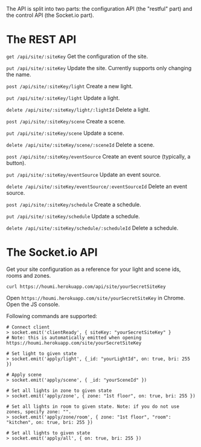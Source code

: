 The API is split into two parts: the configuration API (the "restful" part) and the control API (the Socket.io part).

# The REST API

`get /api/site/:siteKey` Get the configuration of the site.

`put /api/site/:siteKey` Update the site. Currently supports only changing the name.

`post /api/site/:siteKey/light` Create a new light.

`put /api/site/:siteKey/light` Update a light.

`delete /api/site/:siteKey/light/:lightId` Delete a light.

`post /api/site/:siteKey/scene` Create a scene.

`put /api/site/:siteKey/scene` Update a scene.

`delete /api/site/:siteKey/scene/:sceneId` Delete a scene.

`post /api/site/:siteKey/eventSource` Create an event source (typically, a button).

`put /api/site/:siteKey/eventSource` Update an event source.

`delete /api/site/:siteKey/eventSource/:eventSourceId` Delete an event source.

`post /api/site/:siteKey/schedule` Create a schedule.

`put /api/site/:siteKey/schedule` Update a schedule.

`delete /api/site/:siteKey/schedule/:scheduleId` Delete a schedule.

# The Socket.io API

Get your site configuration as a reference for your light and scene ids, rooms and zones.

    curl https://houmi.herokuapp.com/api/site/yourSecretSiteKey

Open `https://houmi.herokuapp.com/site/yourSecretSiteKey` in Chrome. Open the JS console.

Following commands are supported:

    # Connect client
    > socket.emit('clientReady', { siteKey: "yourSecretSiteKey" }
    # Note: this is automatically emitted when opening https://houmi.herokuapp.com/site/yourSecretSiteKey

    # Set light to given state
    > socket.emit('apply/light', {_id: "yourLightId", on: true, bri: 255 })

    # Apply scene
    > socket.emit('apply/scene', { _id: "yourSceneId" })

    # Set all lights in zone to given state
    > socket.emit('apply/zone', { zone: "1st floor", on: true, bri: 255 })

    # Set all lights in room to given state. Note: if you do not use zones, specify zone: "".
    > socket.emit('apply/zone/room', { zone: "1st floor", "room": "kitchen", on: true, bri: 255 })

    # Set all lights to given state
    > socket.emit('apply/all', { on: true, bri: 255 })
